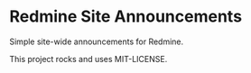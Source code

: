 # Redmine Site Announcements

Simple site-wide announcements for Redmine.

This project rocks and uses MIT-LICENSE.